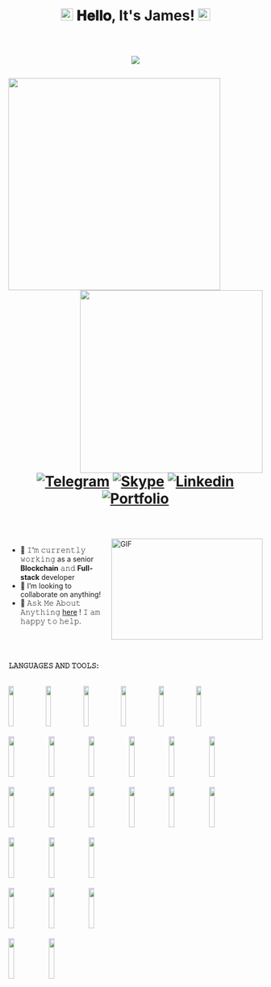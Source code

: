 <h1 align="center">
  <img src="https://github.com/infiniteaengus/github-profile/blob/master/Earth.gif" width="24px" style="max-width:100%;">
  𝐇𝐞𝐥𝐥𝐨, It's James!
  <img src="https://github.com/infiniteaengus/github-profile/blob/master/Earth.gif" width="24px" style="max-width:100%;">
  
  <br /><img src="https://profile-counter.glitch.me/infiniteaengus/count.svg" />
  <br />
  <div align=center>
  <img align=left width=420 src="https://github-readme-stats.vercel.app/api?username=infiniteaengus&hide=prs&theme=onedark&layout=compact&hide_border=true&show_icons=true" />
  <img align=right width=362 src="https://github-readme-streak-stats.herokuapp.com/?user=infiniteaengus&theme=onedark" />
  
  [![Telegram](https://img.shields.io/badge/-Telegram-000?style=flat&logo=Telegram&logoColor=white)](https://t.me/infiniteaengus)
  [![Skype](https://img.shields.io/badge/-Skype-grey?style=flat&logo=Skype&logoColor=white)](live:.cid.b1620422bf2f1a5a)
  [![Linkedin](https://img.shields.io/badge/-LinkedIn-blue?style=flat&logo=Linkedin&logoColor=white)](https://linkedin/in/james-bell-468a16239/)
  [![Portfolio](https://img.shields.io/badge/Portfolio-gray?style=flat&logo=appveyor)](https://james-bell.netlify.app/)
  </div>

</h1>

<br/>
<br/>
<a target="_blank">
  <img align="right" height="200" width="300" alt="GIF" src="https://github.com/infiniteaengus/github-profile/blob/master/coder.gif">
</a>

- 🔭 𝙸’𝚖 𝚌𝚞𝚛𝚛𝚎𝚗𝚝𝚕𝚢 𝚠𝚘𝚛𝚔𝚒𝚗𝚐 as a senior **Blockchain** 𝚊𝚗𝚍 **Full-stack** developer
- 🤔 I’m looking to collaborate on anything!
- 💬 𝙰𝚜𝚔 𝙼𝚎 𝙰𝚋𝚘𝚞𝚝 𝙰𝚗𝚢𝚝𝚑𝚒𝚗𝚐 [here](https://linkedin/in/james-bell-468a16239/) ! 𝙸 𝚊𝚖 𝚑𝚊𝚙𝚙𝚢 𝚝𝚘 𝚑𝚎𝚕𝚙.


<br/>

#


**𝙻𝙰𝙽𝙶𝚄𝙰𝙶𝙴𝚂 𝙰𝙽𝙳 𝚃𝙾𝙾𝙻𝚂:**  
<br/>
<p>
  <code><img width="14%" height="80px" src="https://github.com/infiniteaengus/github-profile/blob/master/solidity.svg"></code>
  <code><img width="14%" height="80px" src="https://github.com/infiniteaengus/github-profile/blob/master/rust.svg"></code>
  <code><img width="14%" height="80px" src="https://github.com/infiniteaengus/github-profile/blob/master/javascript.svg"></code>
  <code><img width="14%" height="80px" src="https://github.com/infiniteaengus/github-profile/blob/master/nodejs.svg"></code>
  <code><img width="14%" height="80px" src="https://github.com/infiniteaengus/github-profile/blob/master/python.svg"></code>
  <code><img width="14%" height="80px" src="https://github.com/infiniteaengus/github-profile/blob/master/c++.svg"></code>
  <br />
  <br />
  <code><img width="15%" height="80px" src="https://github.com/infiniteaengus/github-profile/blob/master/openzeppelin.svg"></code>
  <code><img width="15%" height="80px" src="https://github.com/infiniteaengus/github-profile/blob/master/react.svg"></code>
  <code><img width="15%" height="80px" src="https://github.com/infiniteaengus/github-profile/blob/master/vue.svg"></code>
  <code><img width="15%" height="80px" src="https://github.com/infiniteaengus/github-profile/blob/master/angular.svg"></code>
  <code><img width="15%" height="80px" src="https://github.com/infiniteaengus/github-profile/blob/master/bootstrap.svg"></code>
  <code><img width="15%" height="80px" src="https://github.com/infiniteaengus/github-profile/blob/master/jquery.svg"></code>
  <br />
  <br />
  <code><img width="15%" height="80px" src="https://github.com/infiniteaengus/github-profile/blob/master/hardhat.svg"></code>
  <code><img width="15%" height="80px" src="https://github.com/infiniteaengus/github-profile/blob/master/truffle.svg"></code>
  <code><img width="15%" height="80px" src="https://github.com/infiniteaengus/github-profile/blob/master/express.svg"></code>
  <code><img width="15%" height="80px" src="https://github.com/infiniteaengus/github-profile/blob/master/laravel.svg"></code>
  <code><img width="15%" height="80px" src="https://github.com/infiniteaengus/github-profile/blob/master/codeigniter.svg"></code>
  <code><img width="15%" height="80px" src="https://github.com/infiniteaengus/github-profile/blob/master/django.svg"></code>
  <br />
  <br />
  <code><img width="15%" height="80px" src="https://github.com/infiniteaengus/github-profile/blob/master/mysql.svg"></code>
  <code><img width="15%" height="80px" src="https://github.com/infiniteaengus/github-profile/blob/master/sqlite.svg"></code>
  <code><img width="15%" height="80px" src="https://github.com/infiniteaengus/github-profile/blob/master/mongodb.svg"></code>
  <br />
  <br />
  <code><img width="15%" height="80px" src="https://github.com/infiniteaengus/github-profile/blob/master/jest.svg"></code>
  <code><img width="15%" height="80px" src="https://github.com/infiniteaengus/github-profile/blob/master/mocha.svg"></code>
  <code><img width="15%" height="80px" src="https://github.com/infiniteaengus/github-profile/blob/master/chai.svg"></code>
  <br />
  <br />
  <code><img width="15%" height="80px" src="https://github.com/infiniteaengus/github-profile/blob/master/npm.svg"></code>
  <code><img width="15%" height="80px" src="https://github.com/infiniteaengus/github-profile/blob/master/yarn.svg"></code>
</p>
